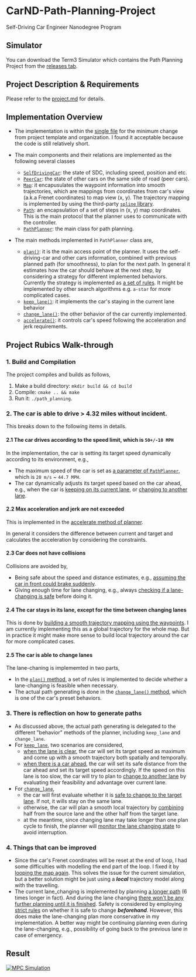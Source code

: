# CarND-Path-Planning-Project
Self-Driving Car Engineer Nanodegree Program
   
## Simulator
You can download the Term3 Simulator which contains the Path Planning Project from the [releases tab](https://github.com/udacity/self-driving-car-sim/releases).

## Project Description & Requirements
Please refer to the [project.md](https://github.com/dolaameng/CarND-Path-Planning-Project/blob/master/PROJECT.md) for details.

## Implementation Overview

- The implementation is within the [single file](https://github.com/dolaameng/CarND-Path-Planning-Project/blob/master/src/main.cpp) for the minimum change from project template and organization. I found it acceptable because the code is still relatively short.

- The main components and their relations are implemented as the following several classes
  - [`SelfDrivingCar`](https://github.com/dolaameng/CarND-Path-Planning-Project/blob/master/src/main.cpp#L58): the state of SDC, including speed, position and etc.
  - [`PeerCar`](https://github.com/dolaameng/CarND-Path-Planning-Project/blob/master/src/main.cpp#L79): the state of other cars on the same side of road (peer cars).
  - [`Map`](https://github.com/dolaameng/CarND-Path-Planning-Project/blob/master/src/main.cpp#L96): it encapusulates the waypoint information into smooth trajectories, which are mappings from coordinates from car's view (a.k.a Frenet coordinates) to map view (x, y). The trajectory mapping is implemented by using the third-party [`spline` library](https://github.com/dolaameng/CarND-Path-Planning-Project/blob/master/src/spline.h).
  - [`Path`](https://github.com/dolaameng/CarND-Path-Planning-Project/blob/master/src/main.cpp#L221): an encapsulation of a set of steps in (x, y) map coordinates. This is the main protocol that the planner uses to communicate with the controller.
  - [`PathPlanner`](https://github.com/dolaameng/CarND-Path-Planning-Project/blob/master/src/main.cpp#L233): the main class for path planning. 

- The main methods implemented in `PathPlanner` class are,
  - [`plan()`](https://github.com/dolaameng/CarND-Path-Planning-Project/blob/master/src/main.cpp#L241): it is the main access point of the planner. It uses the self-driving-car and other cars information, combined with previous planned path (for smoothness), to plan for the next path. In general it estimates how the car should behave at the next step, by considering a strategy for different implemented behaviors. Currently the strategy is implemented as [a set of rules](https://github.com/dolaameng/CarND-Path-Planning-Project/blob/master/src/main.cpp#L260). It might be implemented by other search algorithms e.g. `a-star` for more complicated cases.
  - [`keep_lane()`](https://github.com/dolaameng/CarND-Path-Planning-Project/blob/master/src/main.cpp#L345): it implements the car's staying in the current lane behavior
  - [`change_lane()`](https://github.com/dolaameng/CarND-Path-Planning-Project/blob/master/src/main.cpp#L419): the other behavior of the car currently implemented.
  - [`accelerate()`](https://github.com/dolaameng/CarND-Path-Planning-Project/blob/master/src/main.cpp#L516): it controls car's speed following the acceleration and jerk requirements. 

## Project Rubics Walk-through

### 1. Build and Compilation
The project compiles and builds as follows,
1. Make a build directory: `mkdir build && cd build`
2. Compile: `cmake .. && make`
3. Run it: `./path_planning`.

### 2. The car is able to drive > 4.32 miles without incident. 
This breaks down to the following items in details.

#### 2.1 The car drives according to the speed limit, which is `50+/-10 MPH`
In the implementation, the car is setting its target speed dynamically according to its environment, e.g.,

- The maximum speed of the car is set as [a parameter of `PathPlanner`](https://github.com/dolaameng/CarND-Path-Planning-Project/blob/master/src/main.cpp#L331), which is `20 m/s` ~ `44.7 MPH`.
- The car dynamically adjusts its target speed based on the car ahead, e.g., when the car is [keeping on its current lane](https://github.com/dolaameng/CarND-Path-Planning-Project/blob/master/src/main.cpp#L371), or [changing to another lane](https://github.com/dolaameng/CarND-Path-Planning-Project/blob/master/src/main.cpp#L491).

#### 2.2 Max acceleration and jerk are not exceeded
This is implemented in the [accelerate method of planner](https://github.com/dolaameng/CarND-Path-Planning-Project/blob/master/src/main.cpp#L516).

In general it considers the difference between current and target and calculates the acceleration by considering the constraints.

#### 2.3 Car does not have collisions
Collisions are avoided by,
- Being safe about the speed and distance estimates, e.g., [assuming the car in front could brake suddenly](https://github.com/dolaameng/CarND-Path-Planning-Project/blob/master/src/main.cpp#L365).
- Giving enough time for lane changing, e.g., always [checking if a lane-changing is safe](https://github.com/dolaameng/CarND-Path-Planning-Project/blob/master/src/main.cpp#L524) before doing it.

#### 2.4 The car stays in its lane, except for the time between changing lanes
This is done by [building a smooth trajectory mapping using the waypoints](https://github.com/dolaameng/CarND-Path-Planning-Project/blob/master/src/main.cpp#L119). I am currently implementing this as a global trajectory for the whole map. But in practice it might make more sense to build local trajectory around the car for more complicated cases.

#### 2.5 The car is able to change lanes
The lane-chaning is implememted in two parts,
- In the [`plan()` method](https://github.com/dolaameng/CarND-Path-Planning-Project/blob/master/src/main.cpp#L288), a set of rules is implemented to decide whether a lane-changing is feasible when necessary.
- The actual path generating is done in the [`change_lane()` method](https://github.com/dolaameng/CarND-Path-Planning-Project/blob/master/src/main.cpp#L419), which is one of the car's preset behaviors. 

### 3. There is reflection on how to generate paths
- As discussed above, the actual path generating is delegated to the different "behavior" methods of the planner, including `keep_lane` and `change_lane`.  
- For [`keep_lane`](https://github.com/dolaameng/CarND-Path-Planning-Project/blob/master/src/main.cpp#L345), two scenarios are considered,
  - [when the lane is clear](https://github.com/dolaameng/CarND-Path-Planning-Project/blob/master/src/main.cpp#L361), the car will set its target speed as maximum and come up with a smooth trajectory both spatially and temporally.
  - [when there is a car ahead](https://github.com/dolaameng/CarND-Path-Planning-Project/blob/master/src/main.cpp#L371), the car will set its safe distance from the car ahead and set its target speed accordingly. If the speed on this lane is too slow, the car will try to plan to [change to another lane](https://github.com/dolaameng/CarND-Path-Planning-Project/blob/master/src/main.cpp#L288) by evaluating their feasibility and advantage over current lane.
- For [`change_lane`](https://github.com/dolaameng/CarND-Path-Planning-Project/blob/master/src/main.cpp#L419),
  - the car will first evaluate whether it is [safe to change to the target lane](https://github.com/dolaameng/CarND-Path-Planning-Project/blob/master/src/main.cpp#L431). If not, it wills stay on the same lane.
  - otherwise, the car will plan a smooth local trajectory by [combining](https://github.com/dolaameng/CarND-Path-Planning-Project/blob/master/src/main.cpp#L436) half from the source lane and the other half from the target lane.
  - at the meantime, since changing lane may take longer than one plan cycle to finish, the planner will [monitor the lane changing state](https://github.com/dolaameng/CarND-Path-Planning-Project/blob/master/src/main.cpp#L250) to avoid interruption.

### 4. Things that can be improved
- Since the car's Frenet coordinates will be reset at the end of loop, I had some difficulties with modelling the end part of the loop. I fixed it by [looping the map again](https://github.com/dolaameng/CarND-Path-Planning-Project/blob/master/src/main.cpp#L131). This solves the issue for the current simulation, but a better solution might be just using a ___local___ trajectory model along with the travelling.
- The current lane_changing is implemented by planning [a longer path](https://github.com/dolaameng/CarND-Path-Planning-Project/blob/master/src/main.cpp#L493) (6 times longer in fact). And during the lane changing [there won't be any further planning until it is finished](https://github.com/dolaameng/CarND-Path-Planning-Project/blob/master/src/main.cpp#L250). Safety is considered by employing [strict rules](https://github.com/dolaameng/CarND-Path-Planning-Project/blob/master/src/main.cpp#L527) on whether it is safe to change ___beforehand___. However, this does make the lane-changing plan more conservative in my implementation. A better way might be continuing planning even during the lane-changing, e.g., possibility of going back to the previous lane in case of emergency. 


## Result
[![MPC Simulation](https://img.youtube.com/vi/kXGTQ4S4DVI/0.jpg)](https://www.youtube.com/watch?v=kXGTQ4S4DVI)
